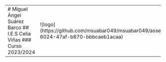 <table>
  <tr>
    <td>
        # Miguel Ángel Suárez Barco
        ## I.E.S Celia Viñas
        ### Curso 2023/2024
      </td>
      <td>
        ![logo](https://github.com/msuabar049/msuabar049/assets/153183260/0b9344ad-6024-47af-b870-bbbcaeb1acaa)
      </td>
    </tr>
</table>
